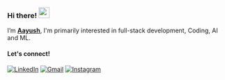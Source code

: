 ### Hi there! <img src="https://emojis.slackmojis.com/emojis/images/1536351075/4594/blob-wave.gif" width="25"/>

I’m [**Aayush**](https://aayushai-github-io.vercel.app/), 
I'm primarily interested in full-stack development, Coding, AI and ML.


#### Let's connect!
[<img alt="LinkedIn" src="https://img.shields.io/badge/LinkedIn-%230E76A8.svg?&style=for-the-badge&logo=LinkedIn&logoColor=white" />](http://www.linkedin.com/in/aayushpandey)
[<img alt="Gmail" src="https://img.shields.io/badge/Gmail-D14836?style=for-the-badge&logo=gmail&logoColor=white)" />](mailto:aayushhp17@gmail.com)
[<img alt="Instagram" src="https://img.shields.io/badge/Instagram-%23E4405F.svg?style=for-the-badge&logo=Instagram&logoColor=white" />](https://www.instagram.com/aayushxp/)


<!---
aayushai/aayushai is a ✨ special ✨ repository because its `README.md` (this file) appears on your GitHub profile.
You can click the Preview link to take a look at your changes.
--->

<!---
[![An image of @aayushai's Holopin badges, which is a link to view their full Holopin profile](https://holopin.me/aayushai)](https://holopin.io/@aayushai)
--->
